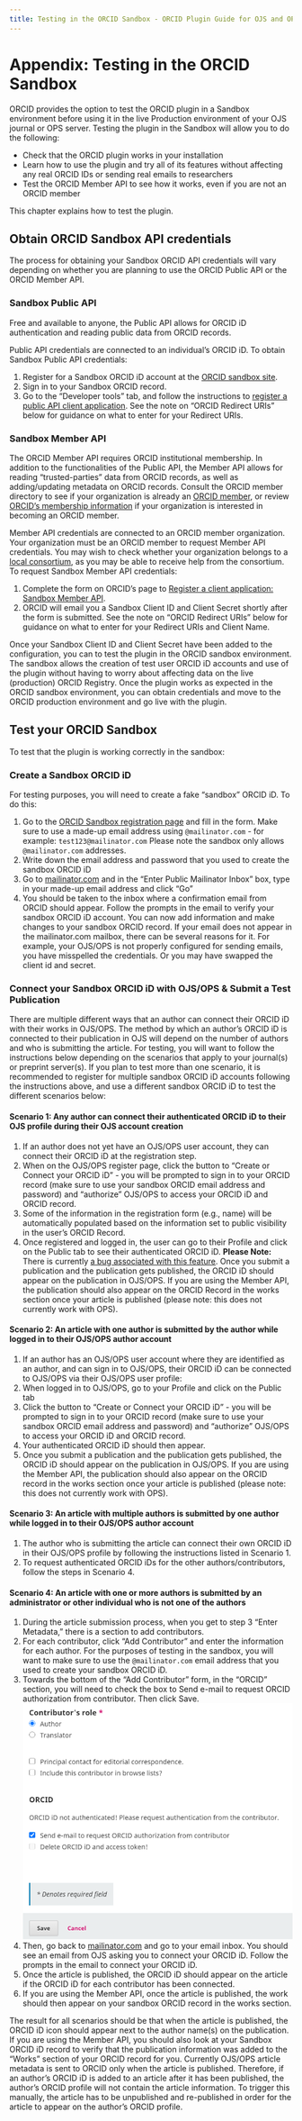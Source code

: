 ```yaml
---
title: Testing in the ORCID Sandbox - ORCID Plugin Guide for OJS and OPS
---
```


# Appendix: Testing in the ORCID Sandbox

ORCID provides the option to test the ORCID plugin in a Sandbox environment before using it in the live Production environment of your OJS journal or OPS server. Testing the plugin in the Sandbox will allow you to do the following:

* Check that the ORCID plugin works in your installation
* Learn how to use the plugin and try all of its features without affecting any real ORCID IDs or sending real emails to researchers
* Test the ORCID Member API to see how it works, even if you are not an ORCID member

This chapter explains how to test the plugin.

## Obtain ORCID Sandbox API credentials

The process for obtaining your Sandbox ORCID API credentials will vary depending on whether you are planning to use the ORCID Public API or the ORCID Member API.

### Sandbox Public API

Free and available to anyone, the Public API allows for ORCID iD authentication and reading public data from ORCID records.

Public API credentials are connected to an individual’s ORCID iD. To obtain Sandbox Public API credentials:

1. Register for a Sandbox ORCID iD account at the [ORCID sandbox site](https://sandbox.orcid.org).
2. Sign in to your Sandbox ORCID record.
3. Go to the “Developer tools” tab, and follow the instructions to [register a public API client application](https://support.orcid.org/hc/en-us/articles/360006897174-Register-a-public-API-client-application). See the note on “ORCID Redirect URIs” below for guidance on what to enter for your Redirect URIs.

### Sandbox Member API

The ORCID Member API requires ORCID institutional membership. In addition to the functionalities of the Public API, the Member API allows for reading “trusted-parties” data from ORCID records, as well as adding/updating metadata on ORCID records. Consult the ORCID member directory to see if your organization is already an [ORCID member](https://orcid.org/members), or review [ORCID’s membership information](https://orcid.org/about/membership) if your organization is interested in becoming an ORCID member.

Member API credentials are connected to an ORCID member organization. Your organization must be an ORCID member to request Member API credentials. You may wish to check whether your organization belongs to a [local consortium](https://orcid.org/consortia), as you may be able to receive help from the consortium. To request Sandbox Member API credentials:

1. Complete the form on ORCID’s page to [Register a client application: Sandbox Member API](https://orcid.org/content/register-client-application-sandbox).
2. ORCID will email you a Sandbox Client ID and Client Secret shortly after the form is submitted. See the note on “ORCID Redirect URIs” below for guidance on what to enter for your Redirect URIs and Client Name.

Once your Sandbox Client ID and Client Secret have been added to the configuration, you can to test the plugin in the ORCID sandbox environment. The sandbox allows the creation of test user ORCID iD accounts and use of the plugin without having to worry about affecting data on the live (production) ORCID Registry. Once the plugin works as expected in the ORCID sandbox environment, you can obtain credentials and move to the ORCID production environment and go live with the plugin.

## Test your ORCID Sandbox

To test that the plugin is working correctly in the sandbox:

### Create a Sandbox ORCID iD

For testing purposes, you will need to create a fake “sandbox” ORCID iD. To do this:

1. Go to the [ORCID Sandbox registration page](https://sandbox.orcid.org/register) and fill in the form. Make sure to use a made-up email address using `@mailinator.com` - for example: `test123@mailinator.com` Please note the sandbox only allows `@mailinator.com` addresses.
2. Write down the email address and password that you used to create the sandbox ORCID iD
3. Go to [mailinator.com](https://www.mailinator.com/) and in the “Enter Public Mailinator Inbox” box, type in your made-up email address and click “Go”
4. You should be taken to the inbox where a confirmation email from ORCID should appear. Follow the prompts in the email to verify your sandbox ORCID iD account. You can now add information and make changes to your sandbox ORCID record. If your email does not appear in the mailinator.com mailbox, there can be several reasons for it. For example, your OJS/OPS is not properly configured for sending emails, you have misspelled the credentials. Or you may have swapped the client id and secret.

### Connect your Sandbox ORCID iD with OJS/OPS & Submit a Test Publication

There are multiple different ways that an author can connect their ORCID iD with their works in OJS/OPS. The method by which an author’s ORCID iD is connected to their publication in OJS will depend on the number of authors and who is submitting the article. For testing, you will want to follow the instructions below depending on the scenarios that apply to your journal(s) or preprint server(s). If you plan to test more than one scenario, it is recommended to register for multiple sandbox ORCID iD accounts following the instructions above, and use a different sandbox ORCID iD to test the different scenarios below:

#### Scenario 1: Any author can connect their authenticated ORCID iD to their OJS profile during their OJS account creation

1. If an author does not yet have an OJS/OPS user account, they can connect their ORCID iD at the registration step.
2. When on the OJS/OPS register page, click the button to “Create or Connect your ORCID iD” - you will be prompted to sign in to your ORCID record (make sure to use your sandbox ORCID email address and password) and “authorize” OJS/OPS to access your ORCID iD and ORCID record.
3. Some of the information in the registration form (e.g., name) will be automatically populated based on the information set to public visibility in the user’s ORCID Record.
4. Once registered and logged in, the user can go to their Profile and click on the Public tab to see their authenticated ORCID iD. **Please Note:** There is currently [a bug associated with this feature](https://github.com/pkp/orcidProfile/issues/158). Once you submit a publication and the publication gets published, the ORCID iD should appear on the publication in OJS/OPS. If you are using the Member API, the publication should also appear on the ORCID Record in the works section once your article is published (please note: this does not currently work with OPS).

#### Scenario 2: An article with one author is submitted by the author while logged in to their OJS/OPS author account

1. If an author has an OJS/OPS user account where they are identified as an author, and can sign in to OJS/OPS, their ORCID iD can be connected to OJS/OPS via their OJS/OPS user profile:
2. When logged in to OJS/OPS, go to your Profile and click on the Public tab
3. Click the button to “Create or Connect your ORCID iD” - you will be prompted to sign in to your ORCID record (make sure to use your sandbox ORCID email address and password) and “authorize” OJS/OPS to access your ORCID iD and ORCID record.
4. Your authenticated ORCID iD should then appear.
5. Once you submit a publication and the publication gets published, the ORCID iD should appear on the publication in OJS/OPS. If you are using the Member API, the publication should also appear on the ORCID record in the works section once your article is published (please note: this does not currently work with OPS).

#### Scenario 3: An article with multiple authors is submitted by one author while logged in to their OJS/OPS author account

1. The author who is submitting the article can connect their own ORCID iD in their OJS/OPS profile by following the instructions listed in Scenario 1.
2. To request authenticated ORCID iDs for the other authors/contributors, follow the steps in Scenario 4.

#### Scenario 4: An article with one or more authors is submitted by an administrator or other individual who is not one of the authors

1. During the article submission process, when you get to step 3 “Enter Metadata,” there is a section to add contributors.
2. For each contributor, click “Add Contributor” and enter the information for each author. For the purposes of testing in the sandbox, you will want to make sure to use the `@mailinator.com` email address that you used to create your sandbox ORCID iD.
3. Towards the bottom of the “Add Contributor” form, in the “ORCID” section, you will need to check the box to Send e-mail to request ORCID authorization from contributor. Then click Save.
![Image of ORCID contributor authorization](./assets/orcid-contributor-authorization.png)
4. Then, go back to [mailinator.com](https://www.mailinator.com) and go to your email inbox. You should see an email from OJS asking you to connect your ORCID iD. Follow the prompts in the email to connect your ORCID iD.
5. Once the article is published, the ORCID iD should appear on the article if the ORCID iD for each contributor has been connected.
6. If you are using the Member API, once the article is published, the work should then appear on your sandbox ORCID record in the works section.

The result for all scenarios should be that when the article is published, the ORCID iD icon should appear next to the author name(s) on the publication. If you are using the Member API, you should also look at your Sandbox ORCID iD record to verify that the publication information was added to the “Works” section of your ORCID record for you. Currently OJS/OPS article metadata is sent to ORCID only when the article is published. Therefore, if an author’s ORCID iD is added to an article after it has been published, the author’s ORCID profile will not contain the article information. To trigger this manually, the article has to be unpublished and re-published in order for the article to appear on the author’s ORCID profile.

